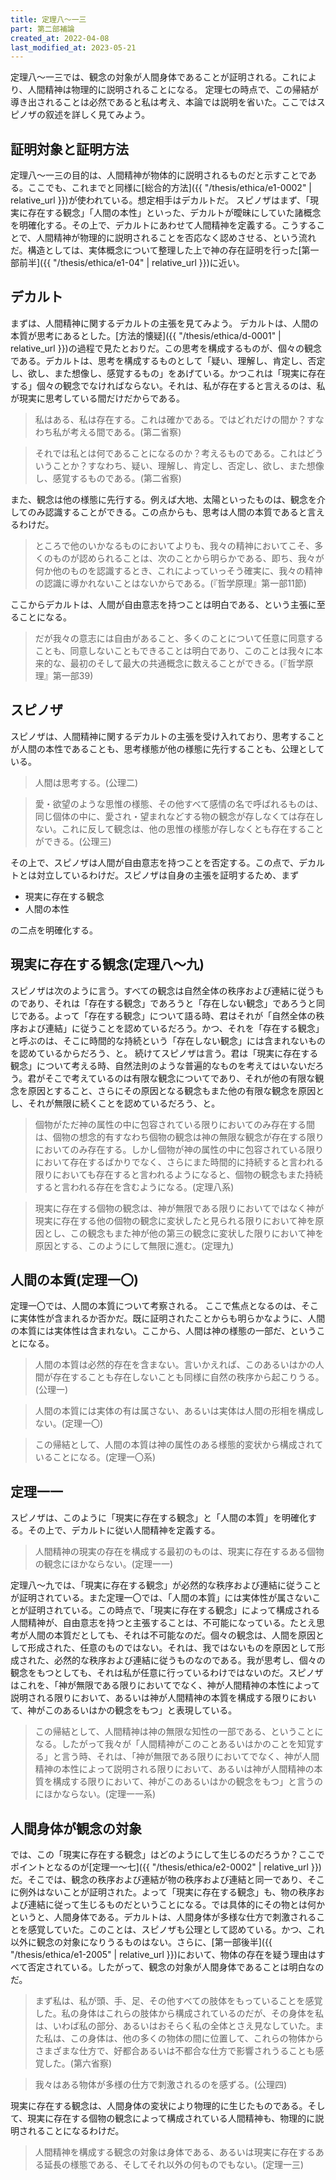 ```yaml
---
title: 定理八～一三
part: 第二部補論
created_at: 2022-04-08
last_modified_at: 2023-05-21
---
```


定理八～一三では、観念の対象が人間身体であることが証明される。これにより、人間精神は物理的に説明されることになる。
定理七の時点で、この帰結が導き出されることは必然であると私は考え、本論では説明を省いた。ここではスピノザの叙述を詳しく見てみよう。

## 証明対象と証明方法

定理八～一三の目的は、人間精神が物体的に説明されるものだと示すことである。ここでも、これまでと同様に[総合的方法]({{ "/thesis/ethica/e1-0002" | relative_url }})が使われている。想定相手はデカルトだ。
スピノザはまず、「現実に存在する観念」「人間の本性」といった、デカルトが曖昧にしていた諸概念を明確化する。その上で、デカルトにあわせて人間精神を定義する。こうすることで、人間精神が物理的に説明されることを否応なく認めさせる、という流れだ。構造としては、実体概念について整理した上で神の存在証明を行った[第一部前半]({{ "/thesis/ethica/e1-04" | relative_url }})に近い。

## デカルト

まずは、人間精神に関するデカルトの主張を見てみよう。
デカルトは、人間の本質が思考にあるとした。[方法的懐疑]({{ "/thesis/ethica/d-0001" | relative_url }})の過程で見たとおりだ。この思考を構成するものが、個々の観念である。デカルトは、思考を構成するものとして「疑い、理解し、肯定し、否定し、欲し、また想像し、感覚するもの」をあげている。かつこれは「現実に存在する」個々の観念でなければならない。それは、私が存在すると言えるのは、私が現実に思考している間だけだからである。

>私はある、私は存在する。これは確かである。ではどれだけの間か？すなわち私が考える間である。(第二省察)

>それでは私とは何であることになるのか？考えるものである。これはどういうことか？すなわち、疑い、理解し、肯定し、否定し、欲し、また想像し、感覚するものである。(第二省察)

また、観念は他の様態に先行する。例えば大地、太陽といったものは、観念を介してのみ認識することができる。この点からも、思考は人間の本質であると言えるわけだ。

>ところで他のいかなるものにおいてよりも、我々の精神においてこそ、多くのものが認められることは、次のことから明らかである、即ち、我々が何か他のものを認識するとき、これによっていっそう確実に、我々の精神の認識に導かれないことはないからである。(『哲学原理』第一部11節)

ここからデカルトは、人間が自由意志を持つことは明白である、という主張に至ることになる。

>だが我々の意志には自由があること、多くのことについて任意に同意することも、同意しないこともできることは明白であり、このことは我々に本来的な、最初のそして最大の共通概念に数えることができる。(『哲学原理』第一部39)

## スピノザ

スピノザは、人間精神に関するデカルトの主張を受け入れており、思考することが人間の本性であることも、思考様態が他の様態に先行することも、公理としている。

>人間は思考する。(公理二)

>愛・欲望のような思惟の様態、その他すべて感情の名で呼ばれるものは、同じ個体の中に、愛され・望まれなどする物の観念が存しなくては存在しない。これに反して観念は、他の思惟の様態が存しなくとも存在することができる。(公理三)

その上で、スピノザは人間が自由意志を持つことを否定する。この点で、デカルトとは対立しているわけだ。スピノザは自身の主張を証明するため、まず

- 現実に存在する観念
- 人間の本性

の二点を明確化する。

## 現実に存在する観念(定理八～九)

スピノザは次のように言う。すべての観念は自然全体の秩序および連結に従うものであり、それは「存在する観念」であろうと「存在しない観念」であろうと同じである。よって「存在する観念」について語る時、君はそれが「自然全体の秩序および連結」に従うことを認めているだろう。かつ、それを「存在する観念」と呼ぶのは、そこに時間的な持続という「存在しない観念」には含まれないものを認めているからだろう、と。
続けてスピノザは言う。君は「現実に存在する観念」について考える時、自然法則のような普遍的なものを考えてはいないだろう。君がそこで考えているのは有限な観念についてであり、それが他の有限な観念を原因とすること、さらにその原因となる観念もまた他の有限な観念を原因とし、それが無限に続くことを認めているだろう、と。

>個物がただ神の属性の中に包容されている限りにおいてのみ存在する間は、個物の想念的有すなわち個物の観念は神の無限な観念が存在する限りにおいてのみ存在する。しかし個物が神の属性の中に包容されている限りにおいて存在するばかりでなく、さらにまた時間的に持続すると言われる限りにおいても存在すると言われるようになると、個物の観念もまた持続すると言われる存在を含むようになる。(定理八系)

>現実に存在する個物の観念は、神が無限である限りにおいてではなく神が現実に存在する他の個物の観念に変状したと見られる限りにおいて神を原因とし、この観念もまた神が他の第三の観念に変状した限りにおいて神を原因とする、このようにして無限に進む。(定理九)

## 人間の本質(定理一〇)

定理一〇では、人間の本質について考察される。
ここで焦点となるのは、そこに実体性が含まれるか否かだ。既に証明されたことからも明らかなように、人間の本質には実体性は含まれない。ここから、人間は神の様態の一部だ、ということになる。

>人間の本質は必然的存在を含まない。言いかえれば、このあるいはかの人間が存在することも存在しないことも同様に自然の秩序から起こりうる。(公理一)

>人間の本質には実体の有は属さない、あるいは実体は人間の形相を構成しない。(定理一〇)

>この帰結として、人間の本質は神の属性のある様態的変状から構成されていることになる。(定理一〇系)

## 定理一一

スピノザは、このように「現実に存在する観念」と「人間の本質」を明確化する。その上で、デカルトに従い人間精神を定義する。

>人間精神の現実の存在を構成する最初のものは、現実に存在するある個物の観念にほかならない。(定理一一)

定理八～九では、「現実に存在する観念」が必然的な秩序および連結に従うことが証明されている。また定理一〇では、「人間の本質」には実体性が属さないことが証明されている。この時点で、「現実に存在する観念」によって構成される人間精神が、自由意志を持つと主張することは、不可能になっている。たとえ思考が人間の本質だとしても、それは不可能なのだ。個々の観念は、人間を原因として形成された、任意のものではない。それは、我ではないものを原因として形成された、必然的な秩序および連結に従うものなのである。我が思考し、個々の観念をもつとしても、それは私が任意に行っているわけではないのだ。スピノザはこれを、「神が無限である限りにおいてでなく、神が人間精神の本性によって説明される限りにおいて、あるいは神が人間精神の本質を構成する限りにおいて、神がこのあるいはかの観念をもつ」と表現している。

>この帰結として、人間精神は神の無限な知性の一部である、ということになる。したがって我々が「人間精神がこのことあるいはかのことを知覚する」と言う時、それは、「神が無限である限りにおいてでなく、神が人間精神の本性によって説明される限りにおいて、あるいは神が人間精神の本質を構成する限りにおいて、神がこのあるいはかの観念をもつ」と言うのにほかならない。(定理一一系)

## 人間身体が観念の対象

では、この「現実に存在する観念」はどのようにして生じるのだろうか？ここでポイントとなるのが[定理一～七]({{ "/thesis/ethica/e2-0002" | relative_url }})だ。そこでは、観念の秩序および連結が物の秩序および連結と同一であり、そこに例外はないことが証明された。よって「現実に存在する観念」も、物の秩序および連結に従って生じるものだということになる。では具体的にその物とは何かというと、人間身体である。デカルトは、人間身体が多様な仕方で刺激されることを感覚していた。このことは、スピノザも公理として認めている。かつ、これ以外に観念の対象になりうるものはない。さらに、[第一部後半]({{ "/thesis/ethica/e1-2005" | relative_url }})において、物体の存在を疑う理由はすべて否定されている。したがって、観念の対象が人間身体であることは明白なのだ。

>まず私は、私が頭、手、足、その他すべての肢体をもっていることを感覚した。私の身体はこれらの肢体から構成されているのだが、その身体を私は、いわば私の部分、あるいはおそらく私の全体とさえ見なしていた。また私は、この身体は、他の多くの物体の間に位置して、これらの物体からさまざまな仕方で、好都合あるいは不都合な仕方で影響されうることも感覚した。(第六省察)

>我々はある物体が多様の仕方で刺激されるのを感ずる。(公理四)

現実に存在する観念は、人間身体の変状により物理的に生じたものである。そして、現実に存在する個物の観念によって構成されている人間精神も、物理的に説明されることになるわけだ。

>人間精神を構成する観念の対象は身体である、あるいは現実に存在するある延長の様態である、そしてそれ以外の何ものでもない。(定理一三)
